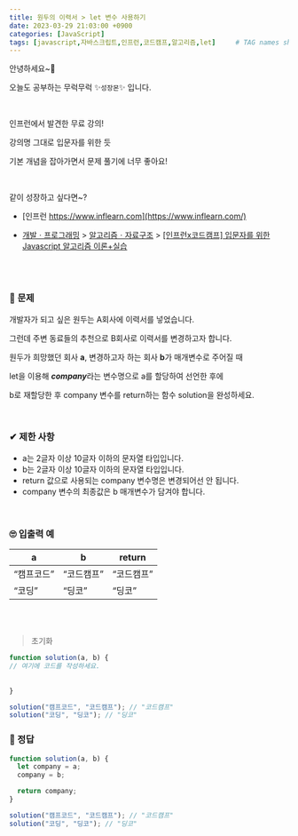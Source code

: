 ```yaml
---
title: 원두의 이력서 > let 변수 사용하기
date: 2023-03-29 21:03:00 +0900
categories: [JavaScript]
tags: [javascript,자바스크립트,인프런,코드캠프,알고리즘,let]     # TAG names should always be lowercase
---
```


안녕하세요~👋

오늘도 공부하는 무럭무럭 ✨`성장몬`✨ 입니다. 

<br>

인프런에서 발견한 무료 강의!

강의명 그대로 입문자를 위한 듯

기본 개념을 잡아가면서 문제 풀기에 너무 좋아요!

<br>

같이 성장하고 싶다면~?

+ [인프런 https://www.inflearn.com](https://www.inflearn.com/)

+ [개발ㆍ프로그래밍](https://www.inflearn.com/courses/it-programming) > [알고리즘ㆍ자료구조](https://www.inflearn.com/courses/it-programming/algorithm) > [[인프런x코드캠프] 입문자를 위한 Javascript 알고리즘 이론+실습](https://inf.run/eFWF)

<br>

<br>

### 📝 **문제**

개발자가 되고 싶은 원두는 A회사에 이력서를 넣었습니다.

그런데 주변 동료들의 추천으로 B회사로 이력서를 변경하고자 합니다.

원두가 희망했던 회사 **a**, 변경하고자 하는 회사 **b**가 매개변수로 주어질 때

let을 이용해 ***company***라는 변수명으로 a를 할당하여 선언한 후에

b로 재할당한 후 company 변수를 return하는 함수 solution을 완성하세요.

<br>

### ✔ **제한 사항**

- a는 2글자 이상 10글자 이하의 문자열 타입입니다.
- b는 2글자 이상 10글자 이하의 문자열 타입입니다.
- return 값으로 사용되는 company 변수명은 변경되어선 안 됩니다.
- company 변수의 최종값은 b 매개변수가 담겨야 합니다.

<br>

### 🙄 **입출력 예**

| a          | b          | return     |
| ---------- | ---------- | ---------- |
| “캠프코드” | “코드캠프” | “코드캠프” |
| “코딩”     | “딩코”     | “딩코”     |

<br>

<br>

> 초기화

```javascript
function solution(a, b) {
// 여기에 코드를 작성하세요.
	
	
}

solution("캠프코드", "코드캠프"); // "코드캠프"
solution("코딩", "딩코"); // "딩코"
```

### 💖 정답

```javascript
function solution(a, b) {
  let company = a;
  company = b;

  return company;  
}

solution("캠프코드", "코드캠프"); // "코드캠프"
solution("코딩", "딩코"); // "딩코"
```

<br>

<br>

<br>